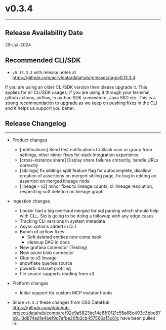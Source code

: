 # v0.3.4
---

Release Availability Date
---
29-Jul-2024

Recommended CLI/SDK
---
- `v0.13.3.4` with release notes at https://github.com/acryldata/datahub/releases/tag/v0.13.3.4

If you are using an older CLI/SDK version then please upgrade it. This applies for all CLI/SDK usages, if you are using it through your terminal, github actions, airflow, in python SDK somewhere, Java SKD etc. This is a strong recommendation to upgrade as we keep on pushing fixes in the CLI and it helps us support you better.

## Release Changelog
---

- Product changes
    - [notifications] Send test notifications to Slack user or group from settings, other minor fixes for slack integration experience
    - [cross-instance share] Display share failures correctly, handle URLs correctly
    - [siblings] fix siblings split feature flag for autocomplete, disallow creation of assertions on merged sibling page, fix bug in editing an assertion on merged lineage node
    - [lineage - v2] minor fixes to lineage counts, cll lineage resolution, respecting soft deletion on lineage graph


- Ingestion changes
    - Looker had a big overhaul merged for sql parsing which should help with CLL. Sid is going to be doing a followup with any edge cases
    - Tracking CLI versions in system metadata
    - Async options added in CLI
    - Bunch of airflow fixes
        - Soft deleted entities now come back
        - cleanup DAG in docs
    - New grafana connector (Testing)
    - New azure blob connector
    - Glue to s3 lineage
    - snowflake queries source
    - powerbi dataset profiling
    - file source supports reading from s3
 
- Platform changes
    - Initial support for custom MCP mutator hooks


- Since `v0.3.3` these changes from OSS DataHub https://github.com/datahub-project/datahub/compare/92e9a5823bc14e81f0f21c55a68c493c3bbe87b9...8d874ad1e4bef9d7afbe20fb3cb457566a15c61c have been pulled in.

